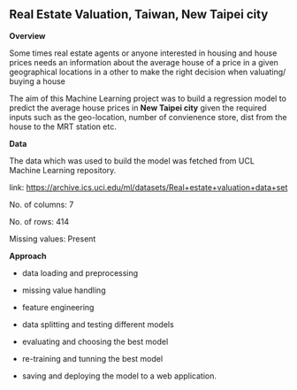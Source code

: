 <h2> Real Estate Valuation, Taiwan, New Taipei city</h2>

**Overview**

Some times real estate agents or anyone interested in housing and house prices needs an information about  the average house of a price in a given geographical locations in a other to make the right decision when valuating/ buying a house

The aim of this Machine Learning project was to build a regression model to predict the average house prices in **New Taipei city** given the required inputs such as the geo-location, number of convienence store, dist from the house to the MRT station etc.



**Data**

The data which was used to build the model was fetched from UCL Machine Learning repository.

link: https://archive.ics.uci.edu/ml/datasets/Real+estate+valuation+data+set

No. of columns: 7

No. of rows: 414

Missing values: Present



**Approach**

- data loading and preprocessing

- missing value handling

- feature engineering

- data splitting  and testing different models

- evaluating and choosing the best model

- re-training and tunning the best model

- saving and deploying the model to a web application.

  

